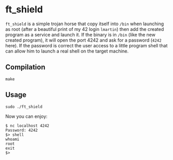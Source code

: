 # ft_shield

`ft_shield` is a simple trojan horse that copy itself into `/bin` when launching as root (after a beautiful print of my 42 login `lmartin`) then add the created program as a service and launch it. If the binary is in `/bin` (like the new created program), it will open the port 4242 and ask for a password (`4242` here). If the password is correct the user access to a little program shell that can allow him to launch a real shell on the target machine.

## Compilation
```
make
```

## Usage
```
sudo ./ft_shield
```
Now you can enjoy:
```
$ nc localhost 4242
Password: 4242
$> shell
whoami
root
exit
$>
```
